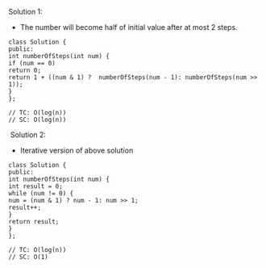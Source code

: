 Solution 1:
​
- The number will become half of initial value after at most 2 steps.
​
```
class Solution {
public:
int numberOfSteps(int num) {
if (num == 0)
return 0;
return 1 + ((num & 1) ?  numberOfSteps(num - 1): numberOfSteps(num >> 1));
}
};
​
// TC: O(log(n))
// SC: O(log(n))
```
​
Solution 2:
​
- Iterative version of above solution
​
```
class Solution {
public:
int numberOfSteps(int num) {
int result = 0;
while (num != 0) {
num = (num & 1) ? num - 1: num >> 1;
result++;
}
return result;
}
};
​
// TC: O(log(n))
// SC: O(1)
```